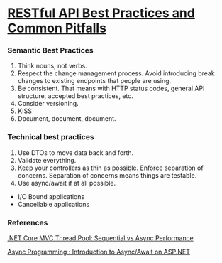 # [RESTful API Best Practices and Common Pitfalls](https://medium.com/@schneidenbach/restful-api-best-practices-and-common-pitfalls-7a83ba3763b5)


### Semantic Best Practices 

1. Think nouns, not verbs.
1. Respect the change management process. Avoid introducing break changes to existing endpoints that people are using.
1. Be consistent. That means with HTTP status codes, general API structure, accepted best practices, etc.
1. Consider versioning.
1. KISS
1. Document, document, document.

### Technical best practices
1. Use DTOs to move data back and forth.
1. Validate everything.
1. Keep your controllers as thin as possible. Enforce separation of concerns. Separation of concerns means things are testable.
1. Use async/await if at all possible.
* I/O Bound applications
* Cancellable applications

### References

[.NET Core MVC Thread Pool: Sequential vs Async Performance](https://caleblloyd.com/software/net-core-mvc-thread-pool-vs-async/)

[Async Programming : Introduction to Async/Await on ASP.NET](https://msdn.microsoft.com/en-us/magazine/dn802603.aspx)